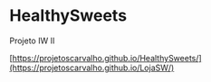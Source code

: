 # HealthySweets
Projeto IW II

[https://projetoscarvalho.github.io/HealthySweets/](https://projetoscarvalho.github.io/LojaSW/)

